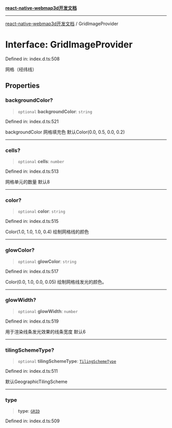 [**react-native-webmap3d开发文档**](../README.md)

***

[react-native-webmap3d开发文档](../globals.md) / GridImageProvider

# Interface: GridImageProvider

Defined in: index.d.ts:508

网格（经纬线）

## Properties

### backgroundColor?

> `optional` **backgroundColor**: `string`

Defined in: index.d.ts:521

backgroundColor 网格填充色 默认Color(0.0, 0.5, 0.0, 0.2)

***

### cells?

> `optional` **cells**: `number`

Defined in: index.d.ts:513

网格单元的数量  默认8

***

### color?

> `optional` **color**: `string`

Defined in: index.d.ts:515

Color(1.0, 1.0, 1.0, 0.4)	绘制网格线的颜色

***

### glowColor?

> `optional` **glowColor**: `string`

Defined in: index.d.ts:517

Color(0.0, 1.0, 0.0, 0.05)	绘制网格线发光的颜色。

***

### glowWidth?

> `optional` **glowWidth**: `number`

Defined in: index.d.ts:519

用于渲染线条发光效果的线条宽度 默认6

***

### tilingSchemeType?

> `optional` **tilingSchemeType**: [`TilingSchemeType`](../enumerations/TilingSchemeType.md)

Defined in: index.d.ts:511

默认GeographicTilingScheme

***

### type

> **type**: [`GRID`](../enumerations/ProviderType.md#grid)

Defined in: index.d.ts:509
